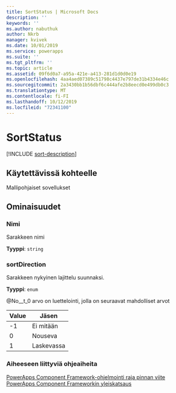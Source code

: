 ```yaml
---
title: SortStatus | Microsoft Docs
description: ''
keywords: ''
ms.author: nabuthuk
author: Nkrb
manager: kvivek
ms.date: 10/01/2019
ms.service: powerapps
ms.suite: ''
ms.tgt_pltfrm: ''
ms.topic: article
ms.assetid: 09f6d0a7-a95a-421e-a413-281d1d0d0e19
ms.openlocfilehash: 4aa4aed07389c51798c4437e797de31b4334e46c
ms.sourcegitcommit: 2a3430bb1b56dbf6c444afe2b8eecd0e499db0c3
ms.translationtype: MT
ms.contentlocale: fi-FI
ms.lasthandoff: 10/12/2019
ms.locfileid: "72341100"
---
```

# <a name="sortstatus"></a>SortStatus


[!INCLUDE [sort-description](includes/sortstatus-description.md)]

## <a name="available-for"></a>Käytettävissä kohteelle 

Mallipohjaiset sovellukset

## <a name="properties"></a>Ominaisuudet

### <a name="name"></a>Nimi

Sarakkeen nimi

**Tyyppi**: `string`

### <a name="sortdirection"></a>sortDirection

<!-- ColumnSortDirection  -->
Sarakkeen nykyinen lajittelu suunnaksi.

**Tyyppi**: `enum`

@No__t_0 arvo on luettelointi, jolla on seuraavat mahdolliset arvot

|Value|Jäsen|
|--|--|
|-1|Ei mitään|
|0|Nouseva|
|1|Laskevassa|


### <a name="related-topics"></a>Aiheeseen liittyviä ohjeaiheita

[PowerApps Component Framework-ohjelmointi raja pinnan viite](../reference/index.md)<br/>
[PowerApps Component Frameworkin yleiskatsaus](../overview.md)